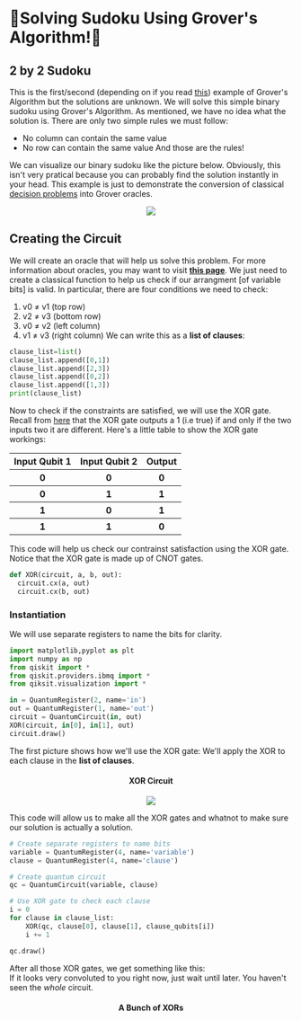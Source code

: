 🦈Solving Sudoku Using Grover's Algorithm!🦈
=============================================
## 2 by 2 Sudoku
This is the first/second (depending on if you read [this](https://tksmax.github.io/Grover-3SAT)) example of Grover's Algorithm but the solutions are unknown.
We will solve this simple binary sudoku using Grover's Algorithm.
As mentioned, we have no idea what the solution is.
There are only two simple rules we must follow:
- No column can contain the same value
- No row can contain the same value
And those are the rules!
  
We can visualize our binary sudoku like the picture below.
Obviously, this isn't very pratical because you can probably find the solution instantly in your head.
This example is just to demonstrate the conversion of classical [decision problems](https://en.wikipedia.org/wiki/Decision_problem) into Grover oracles.
<p align="center">
  <img src="https://qiskit.org/textbook/ch-algorithms/images/binary_sudoku.png">
</p>
  
## Creating the Circuit
We will create an oracle that will help us solve this problem.
For more information about oracles, you may want to visit **[this page](https://medium.com/nerd-for-tech/grovers-algorithm-3ac4616ce23a)**.
We just need to create a classical function to help us check if our arrangment \[of variable bits\] is valid.
In particular, there are four conditions we need to check:
1. v0 ≠ v1 (top row)
2. v2 ≠ v3 (bottom row)
3. v0 ≠ v2 (left column)
4. v1 ≠ v3 (right column)
We can write this as a **list of clauses**:  
```python
clause_list=list()
clause_list.append([0,1])
clause_list.append([2,3])
clause_list.append([0,2])
clause_list.append([1,3])
print(clause_list)
```
Now to check if the constraints are satisfied, we will use the XOR gate.
Recall from [here](https://tksmax.github.io/Quantum-Operations) that the XOR gate outputs a 1 (i.e true) if and only if the two inputs two it are different.
Here's a little table to show the XOR gate workings:
<table align="center">
  <tr>
    <th>Input Qubit 1</th>
    <th>Input Qubit 2</th>
    <th>Output</th>
  </tr>
  <tr>
    <th>0</th>
    <th>0</th>
    <th>0</th>
  </tr>
  <tr>
    <th>0</th>
    <th>1</th>
    <th>1</th>
  </tr>
  <tr>
    <th>1</th>
    <th>0</th>
    <th>1</th>
  </tr>
  <tr>
    <th>1</th>
    <th>1</th>
    <th>0</th>
  </tr>
</table>
  
This code will help us check our contrainst satisfaction using the XOR gate.
Notice that the XOR gate is made up of CNOT gates.
  
```python
def XOR(circuit, a, b, out):
  circuit.cx(a, out)
  circuit.cx(b, out)
```
  
### Instantiation
We will use separate registers to name the bits for clarity.  
```python
import matplotlib,pyplot as plt
import numpy as np
from qiskit import *
from qiskit.providers.ibmq import *
from qiksit.visualization import *

in = QuantumRegister(2, name='in')
out = QuantumRegister(1, name='out')
circuit = QuantumCircuit(in, out)
XOR(circuit, in[0], in[1], out)
circuit.draw()
```
The first picture shows how we'll use the XOR gate: We'll apply the XOR to each clause in the **list of clauses**.
<h4 align="center">XOR Circuit</h4>
<p align="center">
  <img src="https://user-images.githubusercontent.com/81530826/118532528-e9c54c00-b6fb-11eb-9199-313e9bb8ae3f.png">
</p>
  
This code will allow us to make all the XOR gates and whatnot to make sure our solution is actually a solution.
```python
# Create separate registers to name bits
variable = QuantumRegister(4, name='variable')  
clause = QuantumRegister(4, name='clause')  

# Create quantum circuit
qc = QuantumCircuit(variable, clause)

# Use XOR gate to check each clause
i = 0
for clause in clause_list:
    XOR(qc, clause[0], clause[1], clause_qubits[i])
    i += 1

qc.draw()
```
  
After all those XOR gates, we get something like this:  
If it looks very convoluted to you right now, just wait until later.
You haven't seen the *whole* circuit.
<h4 align="center">A Bunch of XORs</h4>
<p align="center">
  <img src="">
</p>
